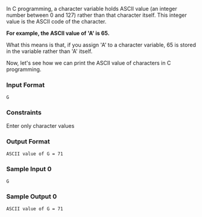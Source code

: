 In C programming, a character variable holds ASCII value (an integer number between 0 and 127) rather than that character itself. This integer value is the ASCII code of the character.

__For example, the ASCII value of 'A' is 65.__

What this means is that, if you assign 'A' to a character variable, 65 is stored in the variable rather than 'A' itself.

Now, let's see how we can print the ASCII value of characters in C programming.

### Input Format
```
G
```
### Constraints

Enter only character values

### Output Format
```
ASCII value of G = 71
```
### Sample Input 0
```
G
```
### Sample Output 0
```
ASCII value of G = 71
```
